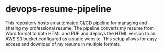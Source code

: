 # devops-resume-pipeline
This repository hosts an automated CI/CD pipeline for managing and sharing my professional resume. The pipeline converts my resume from Word format to both HTML and PDF and deploys the HTML version to an AWS S3 bucket configured as a static website. This setup allows for easy access and download of my resume in multiple formats.
